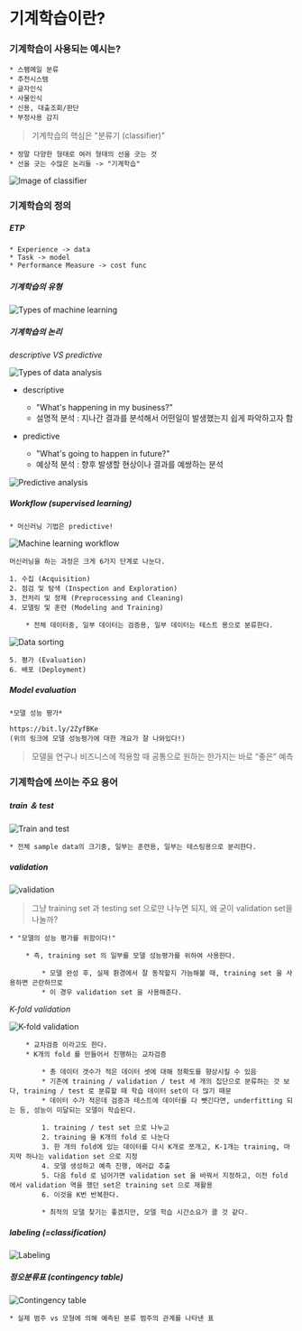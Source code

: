 # 기계학습이란?


### 기계학습이 사용되는 예시는?


	* 스팸메일 분류
	* 추천시스템
	* 글자인식
	* 사물인식
	* 신용, 대출조회/판단
	* 부정사용 감지
	
> 기계학습의 핵심은 "분류기 (classifier)"
	
	* 정말 다양한 형태로 여러 형태의 선을 긋는 것
	* 선을 긋는 수많은 논리들 -> "기계학습"
  	
![Image of classifier](http://en.proft.me/media/science/ml_classification.jpg)
	
	
### 기계학습의 정의


##### ETP

	* Experience -> data
	* Task -> model
	* Performance Measure -> cost func
	
##### 기계학습의 유형
	
![Types of machine learning](http://en.proft.me/media/science/ml_types.png)

##### 기계학습의 논리

*descriptive VS predictive*

![Types of data analysis](https://insights.principa.co.za/hs-fs/hubfs/blog-files/4-types-of-data-analytics-principa.png?width=1101&height=609&name=4-types-of-data-analytics-principa.png)

* descriptive

	* "What's happening in my business?"
	* 설명적 분석 : 지나간 결과를 분석해서 어떤일이 발생했는지 쉽게 파악하고자 함
	
* predictive
	
	* "What's going to happen in future?"
	* 예상적 분석 : 향후 발생할 현상이나 결과를 예쌍하는 분석
	
![Predictive analysis](http://en.proft.me/media/science/ml_predictive_chain.jpg)

##### Workflow (supervised learning)

	* 머신러닝 기법은 predictive!
	
![Machine learning workflow](https://wikidocs.net/images/page/31947/%EB%A8%B8%EC%8B%A0_%EB%9F%AC%EB%8B%9D_%EC%9B%8C%ED%81%AC%ED%94%8C%EB%A1%9C%EC%9A%B0.PNG)

	머신러닝을 하는 과정은 크게 6가지 단계로 나눈다.
	
	1. 수집 (Acquisition)
	2. 점검 및 탐색 (Inspection and Exploration)
	3. 전처리 및 정제 (Preprocessing and Cleaning)
	4. 모델링 및 훈련 (Modeling and Training)
		
		* 전체 데이터중, 일부 데이터는 검증용, 일부 데이터는 테스트 용으로 분류한다.
		
![Data sorting](https://wikidocs.net/images/page/31947/%EB%8D%B0%EC%9D%B4%ED%84%B0.PNG)

	5. 평가 (Evaluation)
	6. 배포 (Deployment)
	
##### Model evaluation

	*모델 성능 평가*
	
	https://bit.ly/2ZyfBKe
	(위의 링크에 모델 성능평가에 대한 개요가 잘 나와있다!)
	
> 모델을 연구나 비즈니스에 적용할 때 공통으로 원하는 한가지는 바로 “좋은” 예측


### 기계학습에 쓰이는 주요 용어


##### train ＆ test

![Train and test](https://upload.wikimedia.org/wikipedia/commons/thumb/8/88/Machine_learning_nutshell_--_Split_into_train-test_set.svg/768px-Machine_learning_nutshell_--_Split_into_train-test_set.svg.png)

	* 전체 sample data의 크기중, 일부는 훈련용, 일부는 테스팅용으로 분리한다.
	
##### validation

![validation](https://t1.daumcdn.net/cfile/tistory/9951E5445AAE1BE025)

> 그냥 training set 과 testing set 으로만 나누면 되지, 왜 굳이 validation set을 나눌까?
	
	* "모델의 성능 평가를 위함이다!"
	
		* 즉, training set 의 일부를 모델 성능평가를 위하여 사용한다.
		
			* 모델 완성 후, 실제 환경에서 잘 동작할지 가늠해볼 때, training set 을 사용하면 곤란하므로
			* 이 경우 validation set 을 사용해준다.
			
*K-fold validation*
	
![K-fold validation](https://cdn-images-1.medium.com/max/1600/1*rgba1BIOUys7wQcXcL4U5A.png)

		* 교차검증 이라고도 한다.
		* K개의 fold 를 만들어서 진행하는 교차검증
		
			* 총 데이터 갯수가 적은 데이터 셋에 대해 정확도를 향상시킬 수 있음
			* 기존에 training / validation / test 세 개의 집단으로 분류하는 것 보다, training / test 로 분류할 때 학습 데이터 set이 더 많기 때문
			* 데이터 수가 적은데 검증과 테스트에 데이터를 다 뺏긴다면, underfitting 되는 등, 성능이 미달되는 모델이 학습된다.
			
			1. training / test set 으로 나누고
			2. training 을 K개의 fold 로 나눈다
			3. 한 개의 fold에 있는 데이터를 다시 K개로 쪼개고, K-1개는 training, 마지막 하나는 validation set 으로 지정
			4. 모델 생성하고 예측 진행, 에러값 추출
			5. 다음 fold 로 넘어가면 validation set 을 바꿔서 지정하고, 이전 fold 에서 validation 역을 했던 set은 training set 으로 재활용
			6. 이것을 K번 반복한다.
			
			* 최적의 모델 찾기는 좋겠지만, 모델 학습 시간소요가 클 것 같다.
			
##### labeling (=classification)

![Labeling](https://blogs.nvidia.com/wp-content/uploads/2018/07/Supervised_machine_learning_in_a_nutshell.svg_-842x263.png)

##### 정오분류표 (contingency table)

![Contingency table](http://www.jangun.com/study/img/datam016.jpg)

	* 실제 범주 vs 모형에 의해 예측된 분류 범주의 관계를 나타낸 표
		
		
		
